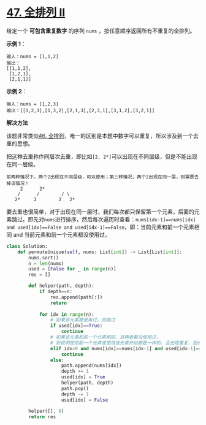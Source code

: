 # [47. 全排列 II](https://leetcode-cn.com/problems/permutations-ii/)
    
给定一个 **可包含重复数字** 的序列 `nums` ，按任意顺序返回所有不重复的全排列。

**示例 1**：
```
输入：nums = [1,1,2]
输出：
[[1,1,2],
 [1,2,1],
 [2,1,1]]
```

**示例 2**：
```
输入：nums = [1,2,3]
输出：[[1,2,3],[1,3,2],[2,1,3],[2,3,1],[3,1,2],[3,2,1]]
```

**解决方法**

该题非常类似[46. 全排列](46.%20全排列.md)，唯一的区别是本题中数字可以重复，所以涉及到一个去重的思想。

把这种去重称作同层次去重，即比如`[2, 2*]`可以出现在不同层级，但是不能出现在同一层级。
```
前两种情况下，两个2出现在不同层级，可以使用；第三种情况，两个2出现在同一层，则需要去掉该情况！
     2      2*        
    /      /        / \
   2*     2        2   2*
```
要去重也很简单，对于出现在同一层时，我们每次都只保留第一个元素，后面的元素跳过。即先对`nums`进行排序，然后每次遍历时查看：`nums[idx-1]==nums[idx] and used[idx]==False and used[idx-1]==False`，即：当前元素和前一个元素相同 and 当前元素和前一个元素都没使用过。

```py
class Solution:
    def permuteUnique(self, nums: List[int]) -> List[List[int]]:
        nums.sort()
        n = len(nums)
        used = [False for _ in range(n)]
        res = []

        def helper(path, depth):
            if depth==n:
                res.append(path[:])
                return 
            
            for idx in range(n):
                # 如果该元素被使用过，则跳过
                if used[idx]==True:
                    continue
                # 如果该元素和前一个元素相同，且两者都没使用过，
                # 则说明使用前一个元素或使用该元素开始都是一样的，会出现重复，我们跳过该情况
                elif idx>0 and nums[idx]==nums[idx-1] and used[idx-1]==False:
                    continue
                else:
                    path.append(nums[idx])
                    depth += 1
                    used[idx] = True
                    helper(path, depth)
                    path.pop()
                    depth -= 1
                    used[idx] = False
        
        helper([], 0)
        return res
```
